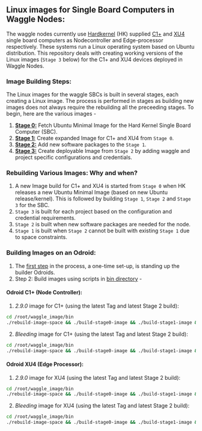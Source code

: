 <!--
waggle_topic=ignore
-->
## Linux images for Single Board Computers in Waggle Nodes: 

The waggle nodes currently use [Hardkernel](https://www.hardkernel.com/main/shop/good_list.php?lang=en) (HK) supplied [C1+](https://www.hardkernel.com/main/products/prdt_info.php?g_code=G143703355573) and [XU4](https://www.hardkernel.com/main/products/prdt_info.php?g_code=G143452239825) single board computers as Nodecontroller and Edge-processor respectively. These systems run a Linux operating system based on Ubuntu distribution. This repository deals with creating working versions of the Linux images (`Stage 3` below) for the C1+ and XU4 devices deployed in Waggle Nodes. 

### Image Building Steps:

The Linux images for the waggle SBCs is built in several stages, each creating a Linux image. The process is performed in stages as building new images does not always require the rebuilding all the preceeding stages. To begin, here are the various images - 

  1. [**Stage 0:**](https://github.com/waggle-sensor/waggle_image/blob/master/build_image_docs/stage_0.md) Fetch Ubuntu Minimal Image for the Hard Kernel Single Board Computer (SBC).  
  2. [**Stage 1:**](https://github.com/waggle-sensor/waggle_image/blob/master/build_image_docs/stage_1.md) Create expanded Image for C1+ and XU4 from `Stage 0`.
  3. [**Stage 2:**](https://github.com/waggle-sensor/waggle_image/blob/master/build_image_docs/stage_2.md) Add new software packages to the `Stage 1`.
  4. [**Stage 3:**](https://github.com/waggle-sensor/waggle_image/blob/master/build_image_docs/stage_3.md) Create deployable Image from `Stage 2` by adding waggle and project specific configurations and credentials. 

### Rebuilding Various Images: Why and when? 

1. A new Image build for C1+ and XU4 is started from `Stage 0` when HK releases a new Ubuntu Minimal Image (based on 
new Ubuntu release/kernel). This is followed by building `Stage 1`, `Stage 2` and `Stage 3` for the SBC. 
2. `Stage 3` is built for each project based on the configuration and credential requirements. 
3. `Stage 2` is built when new software packages are needed for the node.
4. `Stage 1` is built when `Stage 2`  cannot be built with existing `Stage 1` due to space constraints.

###  Building Images on an Odroid: 

  1. The [first step](https://github.com/waggle-sensor/waggle_image/blob/master/build_image_docs/builder-odroids.md) in the process, a one-time set-up, is standing up the builder Odroids. 
  2. Step 2: Build images using scripts in [bin directory](https://github.com/waggle-sensor/waggle_image/tree/master/bin) - 
  
  #### Odroid C1+ (Node Controller):
  1. *2.9.0* image for C1+ (using the latest Tag  and latest Stage 2 build):
  ```bash
  cd /root/waggle_image/bin
  ./rebuild-image-space && ./build-stage0-image && ./build-stage1-image && ./build-stage2-image a9024069-8e15-4946-a8da-2bc9dad8ccb0 && ./build-stage3-image 2.9.0
  ```
  
  2. *Bleeding* image for C1+ (using the latest Tag  and latest Stage 2 build):
  ```bash
  cd /root/waggle_image/bin
  ./rebuild-image-space && ./build-stage0-image && ./build-stage1-image && ./build-stage2-image a9024069-8e15-4946-a8da-2bc9dad8ccb0 && ./build-stage3-image bleeding
  ```
  
  #### Odroid XU4 (Edge Processor):
  1. *2.9.0* image for XU4 (using the latest Tag  and latest Stage 2 build):
  ```bash
  cd /root/waggle_image/bin
  ./rebuild-image-space && ./build-stage0-image && ./build-stage1-image && ./build-stage2-image bf3fe9c2-cb3a-11e8-935c-e7c6eb8f24f5 && ./build-stage3-image 2.9.0
  ```
  2. *Bleeding* image for XU4 (using the latest Tag  and latest Stage 2 build):
  ```bash
  cd /root/waggle_image/bin
  ./rebuild-image-space && ./build-stage0-image && ./build-stage1-image && ./build-stage2-image bf3fe9c2-cb3a-11e8-935c-e7c6eb8f24f5 && ./build-stage3-image bleeding
  ```
  

